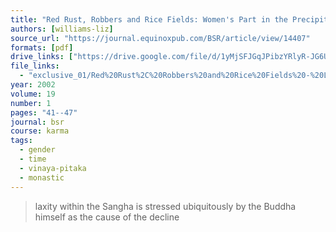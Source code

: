 ```yaml
---
title: "Red Rust, Robbers and Rice Fields: Women's Part in the Precipitation of the Decline of the Dhamma"
authors: [williams-liz]
source_url: "https://journal.equinoxpub.com/BSR/article/view/14407"
formats: [pdf]
drive_links: ["https://drive.google.com/file/d/1yMjSFJGqJPibzYRlyR-JG6Uf8b5YCe7h/view?usp=drivesdk"]
file_links:
  - "exclusive_01/Red%20Rust%2C%20Robbers%20and%20Rice%20Fields%20-%20Liz%20Williams.pdf"
year: 2002
volume: 19
number: 1
pages: "41--47"
journal: bsr
course: karma
tags:
  - gender
  - time
  - vinaya-pitaka
  - monastic
---
```


> laxity within the Sangha is stressed ubiquitously by the Buddha himself as the cause of the decline


